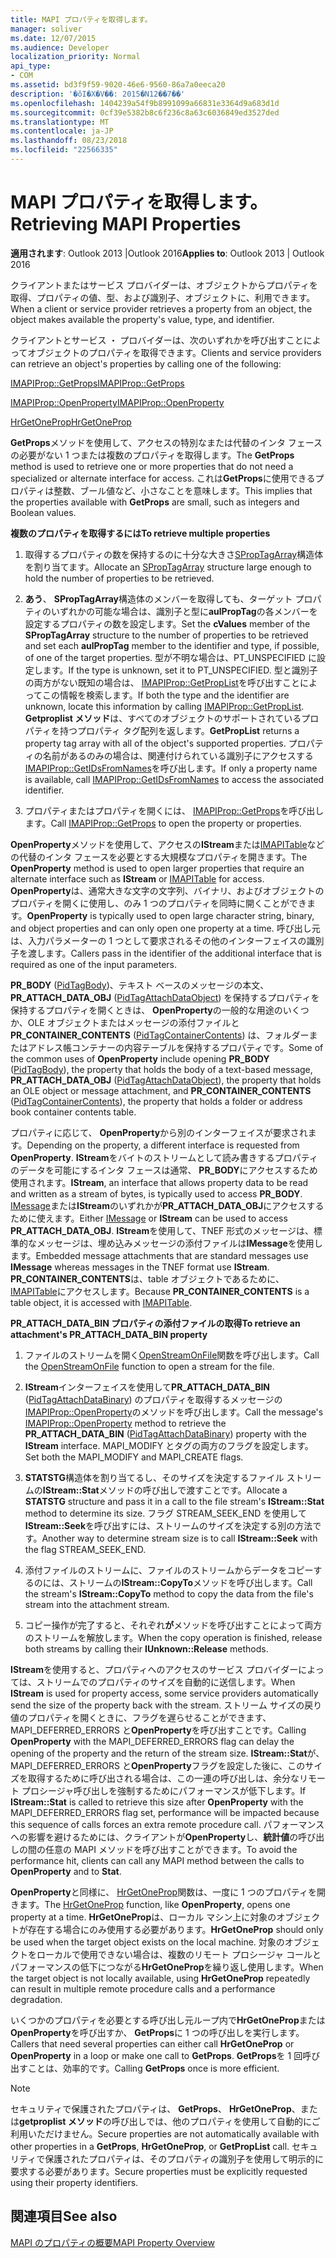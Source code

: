 ```yaml
---
title: MAPI プロパティを取得します。
manager: soliver
ms.date: 12/07/2015
ms.audience: Developer
localization_priority: Normal
api_type:
- COM
ms.assetid: bd3f9f59-9020-46e6-9560-86a7a0eeca20
description: '�ŏI�X�V��: 2015�N12��7��'
ms.openlocfilehash: 1404239a54f9b8991099a66831e3364d9a683d1d
ms.sourcegitcommit: 0cf39e5382b8c6f236c8a63c6036849ed3527ded
ms.translationtype: MT
ms.contentlocale: ja-JP
ms.lasthandoff: 08/23/2018
ms.locfileid: "22566335"
---
```

# <a name="retrieving-mapi-properties"></a><span data-ttu-id="92b97-103">MAPI プロパティを取得します。</span><span class="sxs-lookup"><span data-stu-id="92b97-103">Retrieving MAPI Properties</span></span>

 
  
<span data-ttu-id="92b97-104">**適用されます**: Outlook 2013 |Outlook 2016</span><span class="sxs-lookup"><span data-stu-id="92b97-104">**Applies to**: Outlook 2013 | Outlook 2016</span></span> 
  
<span data-ttu-id="92b97-105">クライアントまたはサービス プロバイダーは、オブジェクトからプロパティを取得、プロパティの値、型、および識別子、オブジェクトに、利用できます。</span><span class="sxs-lookup"><span data-stu-id="92b97-105">When a client or service provider retrieves a property from an object, the object makes available the property's value, type, and identifier.</span></span> 
  
<span data-ttu-id="92b97-106">クライアントとサービス ・ プロバイダーは、次のいずれかを呼び出すことによってオブジェクトのプロパティを取得できます。</span><span class="sxs-lookup"><span data-stu-id="92b97-106">Clients and service providers can retrieve an object's properties by calling one of the following:</span></span>
  
[<span data-ttu-id="92b97-107">IMAPIProp::GetProps</span><span class="sxs-lookup"><span data-stu-id="92b97-107">IMAPIProp::GetProps</span></span>](imapiprop-getprops.md)
  
[<span data-ttu-id="92b97-108">IMAPIProp::OpenProperty</span><span class="sxs-lookup"><span data-stu-id="92b97-108">IMAPIProp::OpenProperty</span></span>](imapiprop-openproperty.md)
  
[<span data-ttu-id="92b97-109">HrGetOneProp</span><span class="sxs-lookup"><span data-stu-id="92b97-109">HrGetOneProp</span></span>](hrgetoneprop.md)
  
<span data-ttu-id="92b97-110">**GetProps**メソッドを使用して、アクセスの特別なまたは代替のインタ フェースの必要がない 1 つまたは複数のプロパティを取得します。</span><span class="sxs-lookup"><span data-stu-id="92b97-110">The **GetProps** method is used to retrieve one or more properties that do not need a specialized or alternate interface for access.</span></span> <span data-ttu-id="92b97-111">これは**GetProps**に使用できるプロパティは整数、ブール値など、小さなことを意味します。</span><span class="sxs-lookup"><span data-stu-id="92b97-111">This implies that the properties available with **GetProps** are small, such as integers and Boolean values.</span></span> 
  
 <span data-ttu-id="92b97-112">**複数のプロパティを取得するには**</span><span class="sxs-lookup"><span data-stu-id="92b97-112">**To retrieve multiple properties**</span></span>
  
1. <span data-ttu-id="92b97-113">取得するプロパティの数を保持するのに十分な大きさ[SPropTagArray](sproptagarray.md)構造体を割り当てます。</span><span class="sxs-lookup"><span data-stu-id="92b97-113">Allocate an [SPropTagArray](sproptagarray.md) structure large enough to hold the number of properties to be retrieved.</span></span> 
    
2. <span data-ttu-id="92b97-114">**あう**、 **SPropTagArray**構造体のメンバーを取得しても、ターゲット プロパティのいずれかの可能な場合は、識別子と型に**aulPropTag**の各メンバーを設定するプロパティの数を設定します。</span><span class="sxs-lookup"><span data-stu-id="92b97-114">Set the **cValues** member of the **SPropTagArray** structure to the number of properties to be retrieved and set each **aulPropTag** member to the identifier and type, if possible, of one of the target properties.</span></span> <span data-ttu-id="92b97-115">型が不明な場合は、PT_UNSPECIFIED に設定します。</span><span class="sxs-lookup"><span data-stu-id="92b97-115">If the type is unknown, set it to PT_UNSPECIFIED.</span></span> <span data-ttu-id="92b97-116">型と識別子の両方がない既知の場合は、 [IMAPIProp::GetPropList](imapiprop-getproplist.md)を呼び出すことによってこの情報を検索します。</span><span class="sxs-lookup"><span data-stu-id="92b97-116">If both the type and the identifier are unknown, locate this information by calling [IMAPIProp::GetPropList](imapiprop-getproplist.md).</span></span> <span data-ttu-id="92b97-117">**Getproplist メソッド**は、すべてのオブジェクトのサポートされているプロパティを持つプロパティ タグ配列を返します。</span><span class="sxs-lookup"><span data-stu-id="92b97-117">**GetPropList** returns a property tag array with all of the object's supported properties.</span></span> <span data-ttu-id="92b97-118">プロパティの名前があるのみの場合は、関連付けられている識別子にアクセスする[IMAPIProp::GetIDsFromNames](imapiprop-getidsfromnames.md)を呼び出します。</span><span class="sxs-lookup"><span data-stu-id="92b97-118">If only a property name is available, call [IMAPIProp::GetIDsFromNames](imapiprop-getidsfromnames.md) to access the associated identifier.</span></span> 
    
3. <span data-ttu-id="92b97-119">プロパティまたはプロパティを開くには、 [IMAPIProp::GetProps](imapiprop-getprops.md)を呼び出します。</span><span class="sxs-lookup"><span data-stu-id="92b97-119">Call [IMAPIProp::GetProps](imapiprop-getprops.md) to open the property or properties.</span></span> 
    
<span data-ttu-id="92b97-120">**OpenProperty**メソッドを使用して、アクセスの**IStream**または[IMAPITable](imapitableiunknown.md)などの代替のインタ フェースを必要とする大規模なプロパティを開きます。</span><span class="sxs-lookup"><span data-stu-id="92b97-120">The **OpenProperty** method is used to open larger properties that require an alternate interface such as **IStream** or [IMAPITable](imapitableiunknown.md) for access.</span></span> <span data-ttu-id="92b97-121">**OpenProperty**は、通常大きな文字の文字列、バイナリ、およびオブジェクトのプロパティを開くに使用し、のみ 1 つのプロパティを同時に開くことができます。</span><span class="sxs-lookup"><span data-stu-id="92b97-121">**OpenProperty** is typically used to open large character string, binary, and object properties and can only open one property at a time.</span></span> <span data-ttu-id="92b97-122">呼び出し元は、入力パラメーターの 1 つとして要求されるその他のインターフェイスの識別子を渡します。</span><span class="sxs-lookup"><span data-stu-id="92b97-122">Callers pass in the identifier of the additional interface that is required as one of the input parameters.</span></span> 
  
<span data-ttu-id="92b97-123">**PR_BODY** ([PidTagBody](pidtagbody-canonical-property.md))、テキスト ベースのメッセージの本文、 **PR_ATTACH_DATA_OBJ** ([PidTagAttachDataObject](pidtagattachdataobject-canonical-property.md)) を保持するプロパティを保持するプロパティを開くときは、 **OpenProperty**の一般的な用途のいくつか、OLE オブジェクトまたはメッセージの添付ファイルと**PR_CONTAINER_CONTENTS** ([PidTagContainerContents](pidtagcontainercontents-canonical-property.md)) は、フォルダーまたはアドレス帳コンテナーの内容テーブルを保持するプロパティです。</span><span class="sxs-lookup"><span data-stu-id="92b97-123">Some of the common uses of **OpenProperty** include opening **PR_BODY** ([PidTagBody](pidtagbody-canonical-property.md)), the property that holds the body of a text-based message, **PR_ATTACH_DATA_OBJ** ([PidTagAttachDataObject](pidtagattachdataobject-canonical-property.md)), the property that holds an OLE object or message attachment, and **PR_CONTAINER_CONTENTS** ([PidTagContainerContents](pidtagcontainercontents-canonical-property.md)), the property that holds a folder or address book container contents table.</span></span> 
  
<span data-ttu-id="92b97-124">プロパティに応じて、 **OpenProperty**から別のインターフェイスが要求されます。</span><span class="sxs-lookup"><span data-stu-id="92b97-124">Depending on the property, a different interface is requested from **OpenProperty**.</span></span> <span data-ttu-id="92b97-125">**IStream**をバイトのストリームとして読み書きするプロパティのデータを可能にするインタ フェースは通常、 **PR_BODY**にアクセスするため使用されます。</span><span class="sxs-lookup"><span data-stu-id="92b97-125">**IStream**, an interface that allows property data to be read and written as a stream of bytes, is typically used to access **PR_BODY**.</span></span> <span data-ttu-id="92b97-126">[IMessage](imessageimapiprop.md)または**IStream**のいずれかが**PR_ATTACH_DATA_OBJ**にアクセスするために使えます。</span><span class="sxs-lookup"><span data-stu-id="92b97-126">Either [IMessage](imessageimapiprop.md) or **IStream** can be used to access **PR_ATTACH_DATA_OBJ**.</span></span> <span data-ttu-id="92b97-127">**IStream**を使用して、TNEF 形式のメッセージは、標準的なメッセージは、埋め込みメッセージの添付ファイルは**IMessage**を使用します。</span><span class="sxs-lookup"><span data-stu-id="92b97-127">Embedded message attachments that are standard messages use **IMessage** whereas messages in the TNEF format use **IStream**.</span></span> <span data-ttu-id="92b97-128">**PR_CONTAINER_CONTENTS**は、table オブジェクトであるために、 [IMAPITable](imapitableiunknown.md)にアクセスします。</span><span class="sxs-lookup"><span data-stu-id="92b97-128">Because **PR_CONTAINER_CONTENTS** is a table object, it is accessed with [IMAPITable](imapitableiunknown.md).</span></span>
  
 <span data-ttu-id="92b97-129">**PR_ATTACH_DATA_BIN プロパティの添付ファイルの取得**</span><span class="sxs-lookup"><span data-stu-id="92b97-129">**To retrieve an attachment's PR_ATTACH_DATA_BIN property**</span></span>
  
1. <span data-ttu-id="92b97-130">ファイルのストリームを開く[OpenStreamOnFile](openstreamonfile.md)関数を呼び出します。</span><span class="sxs-lookup"><span data-stu-id="92b97-130">Call the [OpenStreamOnFile](openstreamonfile.md) function to open a stream for the file.</span></span> 
    
2. <span data-ttu-id="92b97-131">**IStream**インターフェイスを使用して**PR_ATTACH_DATA_BIN** ([PidTagAttachDataBinary](pidtagattachdatabinary-canonical-property.md)) のプロパティを取得するメッセージの[IMAPIProp::OpenProperty](imapiprop-openproperty.md)のメソッドを呼び出します。</span><span class="sxs-lookup"><span data-stu-id="92b97-131">Call the message's [IMAPIProp::OpenProperty](imapiprop-openproperty.md) method to retrieve the **PR_ATTACH_DATA_BIN** ([PidTagAttachDataBinary](pidtagattachdatabinary-canonical-property.md)) property with the **IStream** interface.</span></span> <span data-ttu-id="92b97-132">MAPI_MODIFY とタグの両方のフラグを設定します。</span><span class="sxs-lookup"><span data-stu-id="92b97-132">Set both the MAPI_MODIFY and MAPI_CREATE flags.</span></span> 
    
3. <span data-ttu-id="92b97-133">**STATSTG**構造体を割り当てるし、そのサイズを決定するファイル ストリームの**IStream::Stat**メソッドの呼び出しで渡すことです。</span><span class="sxs-lookup"><span data-stu-id="92b97-133">Allocate a **STATSTG** structure and pass it in a call to the file stream's **IStream::Stat** method to determine its size.</span></span> <span data-ttu-id="92b97-134">フラグ STREAM_SEEK_END を使用して**IStream::Seek**を呼び出すには、ストリームのサイズを決定する別の方法です。</span><span class="sxs-lookup"><span data-stu-id="92b97-134">Another way to determine stream size is to call **IStream::Seek** with the flag STREAM_SEEK_END.</span></span> 
    
4. <span data-ttu-id="92b97-135">添付ファイルのストリームに、ファイルのストリームからデータをコピーするのには、ストリームの**IStream::CopyTo**メソッドを呼び出します。</span><span class="sxs-lookup"><span data-stu-id="92b97-135">Call the stream's **IStream::CopyTo** method to copy the data from the file's stream into the attachment stream.</span></span> 
    
5. <span data-ttu-id="92b97-136">コピー操作が完了すると、それぞれ**が**メソッドを呼び出すことによって両方のストリームを解放します。</span><span class="sxs-lookup"><span data-stu-id="92b97-136">When the copy operation is finished, release both streams by calling their **IUnknown::Release** methods.</span></span> 
    
<span data-ttu-id="92b97-137">**IStream**を使用すると、プロパティへのアクセスのサービス プロバイダーによっては、ストリームでのプロパティのサイズを自動的に送信します。</span><span class="sxs-lookup"><span data-stu-id="92b97-137">When **IStream** is used for property access, some service providers automatically send the size of the property back with the stream.</span></span> <span data-ttu-id="92b97-138">ストリーム サイズの戻り値のプロパティを開くときに、フラグを遅らせることができます、MAPI_DEFERRED_ERRORS と**OpenProperty**を呼び出すことです。</span><span class="sxs-lookup"><span data-stu-id="92b97-138">Calling **OpenProperty** with the MAPI_DEFERRED_ERRORS flag can delay the opening of the property and the return of the stream size.</span></span> <span data-ttu-id="92b97-139">**IStream::Stat**が、MAPI_DEFERRED_ERRORS と**OpenProperty**フラグを設定した後に、このサイズを取得するために呼び出される場合は、この一連の呼び出しは、余分なリモート プロシージャ呼び出しを強制するためにパフォーマンスが低下します。</span><span class="sxs-lookup"><span data-stu-id="92b97-139">If **IStream::Stat** is called to retrieve this size after **OpenProperty** with the MAPI_DEFERRED_ERRORS flag set, performance will be impacted because this sequence of calls forces an extra remote procedure call.</span></span> <span data-ttu-id="92b97-140">パフォーマンスへの影響を避けるためには、クライアントが**OpenProperty**し、**統計値**の呼び出しの間の任意の MAPI メソッドを呼び出すことができます。</span><span class="sxs-lookup"><span data-stu-id="92b97-140">To avoid the performance hit, clients can call any MAPI method between the calls to **OpenProperty** and to **Stat**.</span></span>
  
<span data-ttu-id="92b97-141">**OpenProperty**と同様に、 [HrGetOneProp](hrgetoneprop.md)関数は、一度に 1 つのプロパティを開きます。</span><span class="sxs-lookup"><span data-stu-id="92b97-141">The [HrGetOneProp](hrgetoneprop.md) function, like **OpenProperty**, opens one property at a time.</span></span> <span data-ttu-id="92b97-142">**HrGetOneProp**は、ローカル マシン上に対象のオブジェクトが存在する場合にのみ使用する必要があります。</span><span class="sxs-lookup"><span data-stu-id="92b97-142">**HrGetOneProp** should only be used when the target object exists on the local machine.</span></span> <span data-ttu-id="92b97-143">対象のオブジェクトをローカルで使用できない場合は、複数のリモート プロシージャ コールとパフォーマンスの低下につながる**HrGetOneProp**を繰り返し使用します。</span><span class="sxs-lookup"><span data-stu-id="92b97-143">When the target object is not locally available, using **HrGetOneProp** repeatedly can result in multiple remote procedure calls and a performance degradation.</span></span> 
  
<span data-ttu-id="92b97-144">いくつかのプロパティを必要とする呼び出し元ループ内で**HrGetOneProp**または**OpenProperty**を呼び出すか、 **GetProps**に 1 つの呼び出しを実行します。</span><span class="sxs-lookup"><span data-stu-id="92b97-144">Callers that need several properties can either call **HrGetOneProp** or **OpenProperty** in a loop or make one call to **GetProps**.</span></span> <span data-ttu-id="92b97-145">**GetProps**を 1 回呼び出すことは、効率的です。</span><span class="sxs-lookup"><span data-stu-id="92b97-145">Calling **GetProps** once is more efficient.</span></span> 
  
> [!NOTE]
> <span data-ttu-id="92b97-146">セキュリティで保護されたプロパティは、 **GetProps**、 **HrGetOneProp**、または**getproplist メソッド**の呼び出しでは、他のプロパティを使用して自動的にご利用いただけません。</span><span class="sxs-lookup"><span data-stu-id="92b97-146">Secure properties are not automatically available with other properties in a **GetProps**, **HrGetOneProp**, or **GetPropList** call.</span></span> <span data-ttu-id="92b97-147">セキュリティで保護されたプロパティは、そのプロパティの識別子を使用して明示的に要求する必要があります。</span><span class="sxs-lookup"><span data-stu-id="92b97-147">Secure properties must be explicitly requested using their property identifiers.</span></span> 
  
## <a name="see-also"></a><span data-ttu-id="92b97-148">関連項目</span><span class="sxs-lookup"><span data-stu-id="92b97-148">See also</span></span>



[<span data-ttu-id="92b97-149">MAPI のプロパティの概要</span><span class="sxs-lookup"><span data-stu-id="92b97-149">MAPI Property Overview</span></span>](mapi-property-overview.md)

